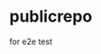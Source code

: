 # publicrepo
for e2e test









































































































































































































































































































































































































































































































































































































































































































































































































































































































































































































































































































































































































































































































































































































































































































































































































































































































































































































































































































































































































































































































































































































































































































































































































































































































































































































































































































































































































































































































































































































































































































































































































































































































































